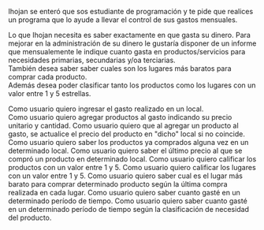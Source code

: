 Ihojan se enteró que sos estudiante de programación y te pide que realices un programa que lo ayude a llevar el control de sus gastos mensuales. 

Lo que Ihojan necesita es saber exactamente en que gasta su dinero. Para mejorar en la administración de su dinero le gustaría disponer de un informe que mensualemente le indique cuanto gasta en productos/servicios para necesidades primarias, secundarias y/oa terciarias.   
También desea saber saber cuales son los lugares más baratos para comprar cada producto.  
Además desea poder clasificar tanto los productos como los lugares con un valor entre 1 y 5 estrellas.  

Como usuario quiero ingresar el gasto realizado en un local.  
Como usuario quiero agregar productos al gasto indicando su  precio unitario y cantidad. 
Como usuario quiero que al agregar un producto al gasto, se actualice el precio del producto en "dicho" local si no coincide. 
Como usuario quiero saber los productos ya comprados alguna vez en un determinado local. 
Como usuario quiero saber el último precio al que se compró un producto en determinado local. 
Como usuario quiero calificar los productos con un valor entre 1 y 5. 
Como usuario quiero calificar los lugares con un valor entre 1 y 5. 
Como usuario quiero saber cual es el lugar más barato para comprar determinado producto según la última compra realizada en cada lugar. 
Como usuario quiero saber cuanto gasté en un determinado período de tiempo. 
Como usuario quiero saber cuanto gasté en un determinado período de tiempo según la clasificación de necesidad del producto. 